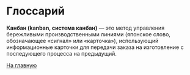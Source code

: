 Глоссарий
=========

**Канбан (kanban, система канбан)** — это метод управления бережливыми производственными линиями (японское слово, обозначающее «сигнал» или «карточка»), использующий информационные карточки для передачи заказа на изготовление с последующего процесса на предыдущий.

[На главную](README.md)